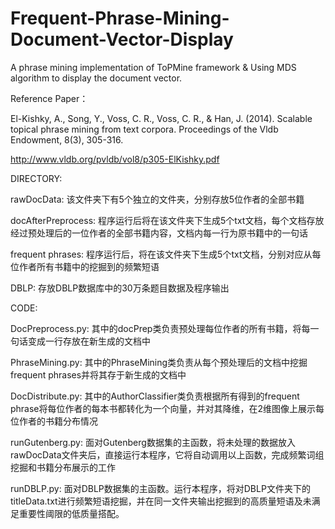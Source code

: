 # Frequent-Phrase-Mining-Document-Vector-Display
A phrase mining implementation of ToPMine framework &amp; Using MDS algorithm to display the document vector.

Reference Paper：

El-Kishky, A., Song, Y., Voss, C. R., Voss, C. R., & Han, J. (2014). Scalable topical phrase mining from text corpora. Proceedings of the Vldb Endowment, 8(3), 305-316.

http://www.vldb.org/pvldb/vol8/p305-ElKishky.pdf

DIRECTORY:

rawDocData: 该文件夹下有5个独立的文件夹，分别存放5位作者的全部书籍

docAfterPreprocess: 程序运行后将在该文件夹下生成5个txt文档，每个文档存放经过预处理后的一位作者的全部书籍内容，文档内每一行为原书籍中的一句话

frequent phrases: 程序运行后，将在该文件夹下生成5个txt文档，分别对应从每位作者所有书籍中的挖掘到的频繁短语

DBLP: 存放DBLP数据库中的30万条题目数据及程序输出




CODE:

DocPreprocess.py: 其中的docPrep类负责预处理每位作者的所有书籍，将每一句话变成一行存放在新生成的文档中

PhraseMining.py: 其中的PhraseMining类负责从每个预处理后的文档中挖掘frequent phrases并将其存于新生成的文档中

DocDistribute.py: 其中的AuthorClassifier类负责根据所有得到的frequent phrase将每位作者的每本书都转化为一个向量，并对其降维，在2维图像上展示每位作者的书籍分布情况

runGutenberg.py: 面对Gutenberg数据集的主函数，将未处理的数据放入rawDocData文件夹后，直接运行本程序，它将自动调用以上函数，完成频繁词组挖掘和书籍分布展示的工作

runDBLP.py: 面对DBLP数据集的主函数。运行本程序，将对DBLP文件夹下的 titleData.txt进行频繁短语挖掘，并在同一文件夹输出挖掘到的高质量短语及未满足重要性阈限的低质量搭配。


